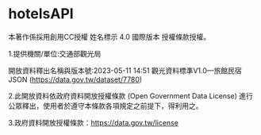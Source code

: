 # hotelsAPI

本著作係採用創用CC授權 姓名標示 4.0 國際版本 授權條款授權。

1.提供機關/單位:交通部觀光局

開放資料釋出名稱與版本號:2023-05-11 14:51 觀光資料標準V1.0—旅館民宿JSON (https://data.gov.tw/dataset/7780)

2.此開放資料依政府資料開放授權條款 (Open Government Data License) 進行公眾釋出，使用者於遵守本條款各項規定之前提下，得利用之。

3.政府資料開放授權條款：https://data.gov.tw/license
